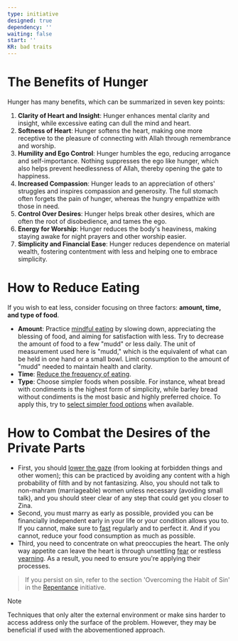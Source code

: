 ```yaml
---
type: initiative
designed: true
dependency: ''
waiting: false
start: ''
KR: bad traits
---
```


# The Benefits of Hunger

Hunger has many benefits, which can be summarized in seven key points:

1. **Clarity of Heart and Insight**: Hunger enhances mental clarity and insight, while excessive eating can dull the mind and heart.
2. **Softness of Heart**: Hunger softens the heart, making one more receptive to the pleasure of connecting with Allah through remembrance and worship.
3. **Humility and Ego Control**: Hunger humbles the ego, reducing arrogance and self-importance. Nothing suppresses the ego like hunger, which also helps prevent heedlessness of Allah, thereby opening the gate to happiness.
4. **Increased Compassion**: Hunger leads to an appreciation of others' struggles and inspires compassion and generosity. The full stomach often forgets the pain of hunger, whereas the hungry empathize with those in need.
5. **Control Over Desires**: Hunger helps break other desires, which are often the root of disobedience, and tames the ego.
6. **Energy for Worship**: Hunger reduces the body's heaviness, making staying awake for night prayers and other worship easier.
7. **Simplicity and Financial Ease**: Hunger reduces dependence on material wealth, fostering contentment with less and helping one to embrace simplicity.

# How to Reduce Eating

If you wish to eat less, consider focusing on three factors: **amount, time, and type of food**.

* **Amount**: Practice [mindful eating](Processes/Renew%20your%20intentions%20and%20say%20basmalla.md) by slowing down, appreciating the blessing of food, and aiming for satisfaction with less. Try to decrease the amount of food to a few "mudd" or less daily. The unit of measurement used here is "mudd," which is the equivalent of what can be held in one hand or a small bowl. Limit consumption to the amount of "mudd" needed to maintain health and clarity.
* **Time**: [Reduce the frequency of eating](Processes/Reduce%20time%20spend%20eating.md).
* **Type**: Choose simpler foods when possible. For instance, wheat bread with condiments is the highest form of simplicity, while barley bread without condiments is the most basic and highly preferred choice. To apply this, try to [select simpler food options](Processes/Decrease%20attachment%20to%20a%20type%20of%20food.md) when available.

# How to Combat the Desires of the Private Parts

* First, you should [lower the gaze](Processes/Guarding%20your%20eyes%20and%20ears.md) (from looking at forbidden things and other women); this can be practiced by avoiding any content with a high probability of filth and by not fantasizing. Also, you should not talk to non-mahram (marriageable) women unless necessary (avoiding small talk), and you should steer clear of any step that could get you closer to Zina.
* Second, you must marry as early as possible, provided you can be financially independent early in your life or your condition allows you to. If you cannot, make sure to [fast](Initiatives/worship/Fasting.md) regularly and to perfect it. And if you cannot, reduce your food consumption as much as possible.
* Third, you need to concentrate on what preoccupies the heart. The only way appetite can leave the heart is through unsettling [fear](Processes/fear%20and%20hope.md) or restless [yearning](Initiatives/good%20traits/Love.md). As a result, you need to ensure you're applying their processes.

> If you persist on sin, refer to the section 'Overcoming the Habit of Sin' in the [Repentance](Initiatives/good%20traits/Repentance.md) initiative.

> [!note]
> 
> 
> Techniques that only alter the external environment or make sins harder to access address only the surface of the problem. However, they may be beneficial if used with the abovementioned approach.
> 
